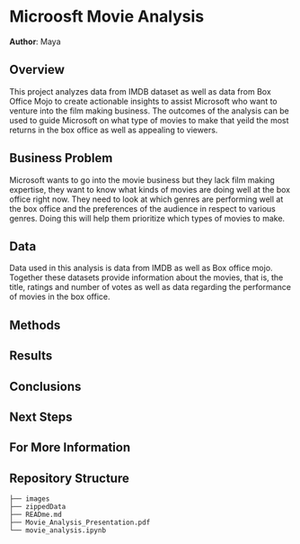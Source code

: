 # Microosft Movie Analysis
**Author**: Maya

## Overview
This project analyzes data from IMDB dataset as well as data from Box Office Mojo to create actionable insights to assist Microsoft who want to venture into the film making business. The outcomes of the analysis can be used to guide Microsoft on what type of movies to make that yeild the most returns in the box office as well as appealing to viewers.

## Business Problem
Microsoft wants to go into the movie business but they lack film making expertise, they want to know what kinds of movies are doing well at the box office right now. They need to look at which genres are performing well at the box office and the preferences of the audience in respect to various genres. Doing this will help them prioritize which types of movies to make.

## Data
Data used in this analysis is data from IMDB as well as Box office mojo. Together these datasets provide information about the movies, that is, the title, ratings and number of votes as well as data regarding the performance of movies in the box office.

## Methods

## Results

## Conclusions

## Next Steps

## For More Information

## Repository Structure

```
├── images
├── zippedData
├── READme.md
├── Movie_Analysis_Presentation.pdf
└── movie_analysis.ipynb
```
